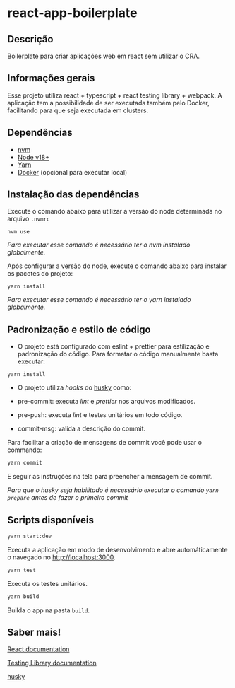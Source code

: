# react-app-boilerplate

## Descrição

Boilerplate para criar aplicações web em react sem utilizar o CRA.

## Informações gerais

Esse projeto utiliza react + typescript + react testing library + webpack.
A aplicação tem a possibilidade de ser executada também pelo Docker, facilitando para que seja executada em clusters.

## Dependências

- [nvm](https://github.com/nvm-sh/nvm)
- [Node v18+](https://nodejs.org/en)
- [Yarn](https://yarnpkg.com/)
- [Docker](https://www.docker.com/) (opcional para executar local)

## Instalação das dependências

Execute o comando abaixo para utilizar a versão do node determinada no arquivo `.nvmrc`

```shell
nvm use
```

_Para executar esse comando é necessário ter o nvm instalado globalmente._

Após configurar a versão do node, execute o comando abaixo para instalar os pacotes do projeto:

```shell
yarn install
```

_Para executar esse comando é necessário ter o yarn instalado globalmente._

## Padronização e estilo de código

- O projeto está configurado com eslint + prettier para estilização e padronização do código. Para formatar o código manualmente basta executar:

```shell
yarn install
```

- O projeto utiliza _hooks_ do [husky](https://github.com/typicode/husky) como:

- pre-commit: executa _lint_ e _prettier_ nos arquivos modificados.
- pre-push: executa _lint_ e testes unitários em todo código.
- commit-msg: valida a descrição do commit.

Para facilitar a criação de mensagens de commit você pode usar o commando:

```bash
yarn commit
```

E seguir as instruções na tela para preencher a mensagem de commit.

_Para que o husky seja habilitado é necessário executar o comando `yarn prepare` antes de fazer o primeiro commit_

## Scripts disponíveis

```bash
yarn start:dev
```

Executa a aplicação em modo de desenvolvimento e abre automáticamente o navegado no [http://localhost:3000](http://localhost:3000).

```bash
yarn test
```

Executa os testes unitários.

```bash
yarn build
```

Builda o app na pasta `build`.

## Saber mais!

[React documentation](https://reactjs.org/)

[Testing Library documentation](https://testing-library.com/)

[husky](https://github.com/typicode/husky)
